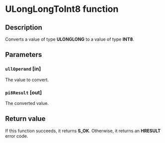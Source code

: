 # ULongLongToInt8 function

## Description

Converts a value of type **ULONGLONG** to a value of type **INT8**.

## Parameters

### `ullOperand` [in]

The value to convert.

### `pi8Result` [out]

The converted value.

## Return value

If this function succeeds, it returns **S_OK**. Otherwise, it returns an **HRESULT** error code.